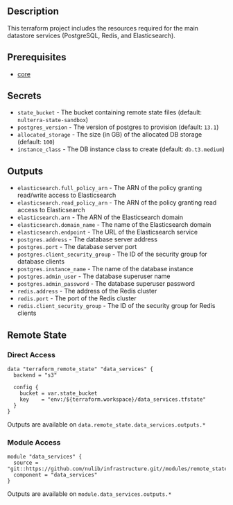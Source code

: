 ## Description

This terraform project includes the resources required for the main datastore services (PostgreSQL, Redis, and Elasticsearch).

## Prerequisites

* [core](../core/README.md)

## Secrets

* `state_bucket` - The bucket containing remote state files (default: `nulterra-state-sandbox`)
* `postgres_version` - The version of postgres to provision (default: `13.1`)
* `allocated_storage` - The size (in GB) of the allocated DB storage (default: `100`)
* `instance_class` - The DB instance class to create (default: `db.t3.medium`)

## Outputs

* `elasticsearch.full_policy_arn` - The ARN of the policy granting read/write access to Elasticsearch
* `elasticsearch.read_policy_arn` - The ARN of the policy granting read access to Elasticsearch
* `elasticsearch.arn` - The ARN of the Elasticsearch domain
* `elasticsearch.domain_name` - The name of the Elasticsearch domain
* `elasticsearch.endpoint` - The URL of the Elasticsearch service
* `postgres.address` - The database server address
* `postgres.port` - The database server port
* `postgres.client_security_group` - The ID of the security group for database clients
* `postgres.instance_name` - The name of the database instance
* `postgres.admin_user` - The database superuser name
* `postgres.admin_password` - The database superuser password
* `redis.address` - The address of the Redis cluster
* `redis.port` - The port of the Redis cluster
* `redis.client_security_group` - The ID of the security group for Redis clients

## Remote State

### Direct Access

```
data "terraform_remote_state" "data_services" {
  backend = "s3"

  config {
    bucket = var.state_bucket
    key    = "env:/${terraform.workspace}/data_services.tfstate"
  }
}
```

Outputs are available on `data.remote_state.data_services.outputs.*`

### Module Access

```
module "data_services" {
  source = "git::https://github.com/nulib/infrastructure.git//modules/remote_state"
  component = "data_services"
}
```

Outputs are available on `module.data_services.outputs.*`
